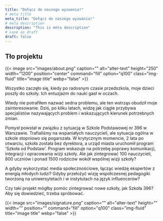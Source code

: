 ```yaml
---
title: "Dołącz do naszego wyzwania!"
# meta title
meta_title: "Dołącz do naszego wyzwania!"
# meta description
description: "This is meta description"
# save as draft
draft: false
---
```

## Tło projektu

{{< image src="images/about.png" caption="" alt="alter-text" height="250" width="1200" position="center" command="fill" option="q100" class="img-fluid" title="image title"  webp="false" >}}

Wszystko zaczęło się, kiedy po radosnym czasie przedszkola, moje dzieci poszły do szkoły. Ich entuzjazm do nauki gasł w oczach.

Wtedy nie potrafiłem nazwać sedna problemu, ale ten wstrząs obudził moje zainteresowanie. Dziś, po kilku latach, widzę jak ciągle przybywa specjalistów nazywających problem i wskazujących kierunek potrzebnych zmian. 

Pomysł powstał w związku z sytuacją w Szkole Podstawowej nr 396 w Warszawie. Trafialiśmy na wspaniałych nauczycieli, ale sytuacja ogólna w szkole stopniowo się pogarszała. W krytycznym momencie, 2 lata po otwarciu, szkoła została bez dyrektora, a urząd miasta uruchomił program 'Szkoła od Podstaw'. Program wskazuje na potrzebę poprawy komunikacji, integracji i opracowania wizji szkoły. Ale jak zintegrować 100 nauczycieli, 800 uczniów i ponad 1500 rodziców wokół wspólnej wizji szkoły?

A gdyby wykorzystać media społecznościowe, łącząc wiedzę ekspertów z energią młodych ludzi? Gdyby przełożyć wizję współczesnej pedagogiki tworzoną na uniwersytetach i w instytutach na język influencerów?

Czy taki projekt mógłby pomóc zintegrować nowe szkoły, jak Szkoła 396? Aby się dowiedzieć, trzeba spróbować.

{{< image src="images/signature.png" caption="" alt="alter-text" height="" width="" position="" command="fill" option="q100" class="img-fluid" title="image title"  webp="false" >}}